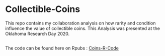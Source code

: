 # Collectible-Coins
This repo contains my collaboration analysis on how rarity and condition influence the value of collectible coins. This Analysis was presented at the Oklahoma Research Day 2020.
## 
The code can be found here on Rpubs : [Coins-R-Code](https://rpubs.com/adiamidia/Coins)
